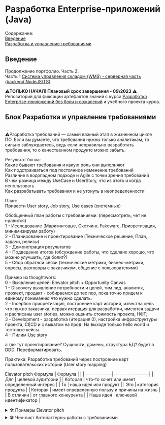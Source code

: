 # Разработка Enterprise-приложений (Java)


Содержание:  
[Введение](#введение)  
[Разработка и управление требованиями](#блок-разработка-и-управление-требованиями)

## Введение
Продолжение портфолио. Часть 2.  
Часть 1 [Система управления складом (WMS) - серверная часть (backend NodeJS/TS)](https://github.com/PortnovAlex80/node_js_pro#readme)

⚠️**ТОЛЬКО НАЧАЛ! Плановый срок завершения - 09\2023** ⚠️  
Репозиторий для фиксации артефактов знаний с курса [Разработка Enterprise-приложений без боли и сожалений](https://howto.stringconcat.com/enterprise) и учебного проекта курса.


## Блок Разработка и управление требованиями
</br> 
⚠️Разработка требований — самый важный этап в жизненном цикле ПО. Если вы думаете, что требования нужны только аналитикам, то сильно заблуждаетесь, ведь если неправильно разработать требования, то о качественном продукте можно забыть.

Результат блока:  
Какие бывают требования и какую роль они выполняют</br>
Как подстраиваться под постоянное изменение требований</br>
Различие в водопадном подходе и Agile с точки зрения требований</br>
В чем разница между UseCase и UserStory, что из этого и когда использовать</br>
Как разрабатывать требования и не утонуть в неопределенности</br>

План:</br>
Привести User story, Job story, Use cases (системные)</br>

Обобщенный план работы с требованиями: (пересмотреть, чет не нравится)</br>
1 - Исследование (Марктинговые, Скетчинг, Fakeware, Приоретизация, минимизируем работу)</br>
2 - Планирование и проектирование (Техническое решение, План, задачи, релизы)</br>
3 - Демонстрация результатов</br>
4 - Подведение итогов (обсуждение работы, что сделано хорошо, что можно улучшить, где болит?)</br>
5 - Сбор обратной связи (технические метрики, бизнес-метрики, опросы, разговоры с заказчиком, общение с пользователями)</br>

Пример из thoughtwors:</br>
0 - Выявление целей: Elevator pitch + Opportunity Canvas</br>
1 - Discovery выявление потребности и целей, тим лид, аналитик, прожект, продакт - собираемся до тех пор, пока точно придем к единому пониманию что нужно сделать. </br>
2 - Inception приоретизация, построение карт историй, известна цель что нужно заказчика, первая итерация для разработки, имеются задачи и расписаны user stories, можно оценить стоимость проекта, НФТ;</br>
3 - Development - разработка (итерация 0), настройка инфраструктуры проекта, CI|CD и с выкатом на прод. На выходе только hello world и тестовые кейсы.</br>
4 - Пилим Use story</br>

а где тут проектирование? Сущности, домены, структура БД? будет в DDD. Переформатировать.

Практика: Разработка требований через построение карт пользовательских историй (User story mapping)

Elevator pitch
Формула 
| Формула         |                  |
|--------------|------------------|
| Для          |         целевой аудитории         |
| Которая      |         что-то хочет или имеет определенный интерес         |
| То           |         наша идея или продукт         |
| Это          |      категория продукта            |
| Которая      |             имеет определенную пользу и причины на жизнь     |
| В отличии    |          от главного конкурента        |
| Наша идея    |       ключевой идентификатор           |

<details>
<summary> &#128736; Примеры Elevator pitch </summary>

Пример 1
| Формула         |                  | |
|--------------|------------------|---|
| Для          |         целевой аудитории         | для всех жителей Сингапура|
| Которая      |         что-то хочет или имеет определенный интерес         |планируют свадьбу, или расторжение брака (или хотят помешать браку), а также работников ЗАГСа|
| То           |         наша идея или продукт         | новый портал для операций с браками|
| Это          |      категория продукта            | |
| Которая      |             имеет определенную пользу и причины на жизнь     |станет единой точкой общения с государством|
| Которая      |             имеет определенную пользу и причины на жизнь     |снимает боловную боль с молодеженов|
| В отличии    |          от главного конкурента        |текущего портала, который вызывает гнев пользователей, </br> будет способствовать проведению торжества или расторжению брака, используя всю мощь новых каналов коммуникации и прочее |
| Наша идея    |       ключевой идентификатор           | |

Пример 2
| Формула         |                  | |
|--------------|------------------|---|
| Для          |         целевой аудитории         | бизнес-пользователей (менеджеров)|
| Которая      |         что-то хочет или имеет определенный интерес         |нужно быть продуктивным и в офисе и в поездках|
| То           |         наша идея или продукт         | Microsoft Surface|
| Это          |      категория продукта            | будет планшетом-трансформером |
| Которая      |             имеет определенную пользу и причины на жизнь     |легко носить и позволит быть таким же продуктивным, как и с компьютером|
| В отличии    |          от главного конкурента        | от ноутбуков, будет служить легче и удобнее в поездках |
| Наша идея    |       ключевой идентификатор           | |
</details>

<details>
<summary> &#128736; Чек-лист Антипаттерны работы с требованиями </summary>

| Антипаттерны         |                  |
|--------------|------------------|
|    анемичный аналитик       |         аналитик указывает разработке реализацию        | 
|    прямой доступ      |        заказчик имеет непосредственный доступ к команде  разработки         | 
|    All inclusive       |        подписываемся под всеми требованиями без анализа         |
|    свободный художник       |         разработчик меняет требования на свое усмотрения без обсуждения         | 
|    фича-задача      |        задача как "фича", нет трассировки к бизнес-требованиями и не пройдена по процессам         | 

</details>





